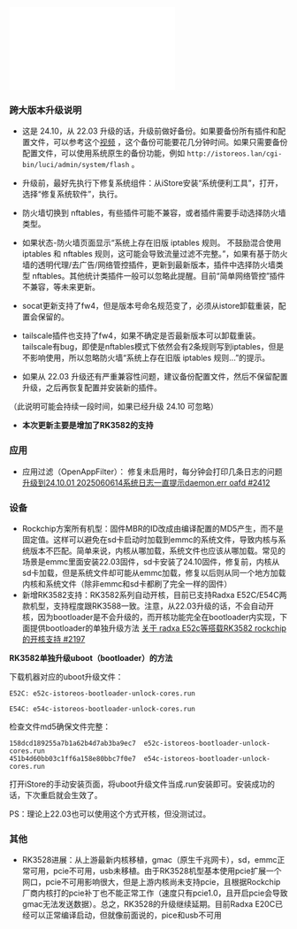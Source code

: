<iframe src="//player.bilibili.com/player.html?isOutside=true&aid=114715455982757&bvid=BV19EKNzTEcb&cid=30602169853&p=1&autoplay=0" scrolling="no" border="0" frameborder="no" framespacing="0" allowfullscreen="true"></iframe>

### 跨大版本升级说明
* 这是 24.10，从 22.03 升级的话，升级前做好备份。如果要备份所有插件和配置文件，可以参考这个[视频](https://www.bilibili.com/video/BV1eFJVzbEjU/?t=181)  ，这个备份可能要花几分钟时间。如果只需要备份配置文件，可以使用系统原生的备份功能，例如 ```http://istoreos.lan/cgi-bin/luci/admin/system/flash``` 。

* 升级前，最好先执行下修复系统组件：从iStore安装“系统便利工具”，打开，选择“修复系统软件”，执行。

* 防火墙切换到 nftables，有些插件可能不兼容，或者插件需要手动选择防火墙类型。
* 如果状态-防火墙页面显示“系统上存在旧版 iptables 规则。 不鼓励混合使用 iptables 和 nftables 规则，这可能会导致流量过滤不完整。”，如果有基于防火墙的透明代理/去广告/网络管控插件，更新到最新版本，插件中选择防火墙类型 nftables。其他统计类插件一般可以忽略此提醒。目前“简单网络管控”插件不兼容，等未来更新。

* socat更新支持了fw4，但是版本号命名规范变了，必须从istore卸载重装，配置会保留的。

* tailscale插件也支持了fw4，如果不确定是否最新版本可以卸载重装。tailscale有bug，即使是nftables模式下依然会有2条规则写到iptables，但是不影响使用，所以忽略防火墙“系统上存在旧版 iptables 规则...”的提示。

* 如果从 22.03 升级还有严重兼容性问题，建议备份配置文件，然后不保留配置升级，之后再恢复配置并安装新的插件。

（此说明可能会持续一段时间，如果已经升级 24.10 可忽略）

* **本次更新主要是增加了RK3582的支持**

### 应用
* 应用过滤（OpenAppFilter）： 修复未启用时，每分钟会打印几条日志的问题 [升级到24.10.01 2025060614系统日志一直提示daemon.err oafd #2412](https://github.com/istoreos/istoreos/issues/2412)

### 设备
* Rockchip方案所有机型：固件MBR的ID改成由编译配置的MD5产生，而不是固定值。这样可以避免在sd卡启动时加载到emmc的系统文件，导致内核与系统版本不匹配。简单来说，内核从哪加载，系统文件也应该从哪加载。常见的场景是emmc里面安装22.03固件，sd卡安装了24.10固件，修复前，内核从sd卡加载，但是系统文件却可能从emmc加载，修复以后则从同一个地方加载内核和系统文件（除非emmc和sd卡都刷了完全一样的固件）
* 新增RK3582支持：RK3582系列自动开核，目前已支持Radxa E52C/E54C两款机型，支持程度跟RK3588一致。注意，从22.03升级的话，不会自动开核，因为bootloader是不会升级的，而开核功能完全在bootloader内实现，下面提供bootloader的单独升级方法 [关于 radxa E52c等搭载RK3582 rockchip的开核支持 #2197](https://github.com/istoreos/istoreos/issues/2412)

**RK3582单独升级uboot（bootloader）的方法**

下载机器对应的uboot升级文件：

```E52C: e52c-istoreos-bootloader-unlock-cores.run```

```E54C: e54c-istoreos-bootloader-unlock-cores.run```

检查文件md5确保文件完整：
```
158dcd189255a7b1a62b4d7ab3ba9ec7  e52c-istoreos-bootloader-unlock-cores.run
451b4d60bb03c1ff6a158e80bbc7f0e7  e54c-istoreos-bootloader-unlock-cores.run
```
打开iStore的手动安装页面，将uboot升级文件当成.run安装即可。安装成功的话，下次重启就会生效了。

PS：理论上22.03也可以使用这个方式开核，但没测试过。

### 其他
* RK3528进展：从上游最新内核移植，gmac（原生千兆网卡），sd，emmc正常可用，pcie不可用，usb未移植。由于RK3528机型基本使用pcie扩展一个网口，pcie不可用影响很大，但是上游内核尚未支持pcie，且根据Rockchip厂商内核打的pcie补丁也不能正常工作（速度只有pcie1.0，且开启pcie会导致gmac无法发送数据）。总之，RK3528的升级继续延期。目前Radxa E20C已经可以正常编译启动，但就像前面说的，pice和usb不可用
